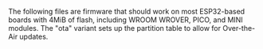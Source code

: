 The following files are firmware that should work on most ESP32-based boards with 4MiB of flash, including WROOM WROVER, PICO, and MINI modules.
The "ota" variant sets up the partition table to allow for Over-the-Air updates.
